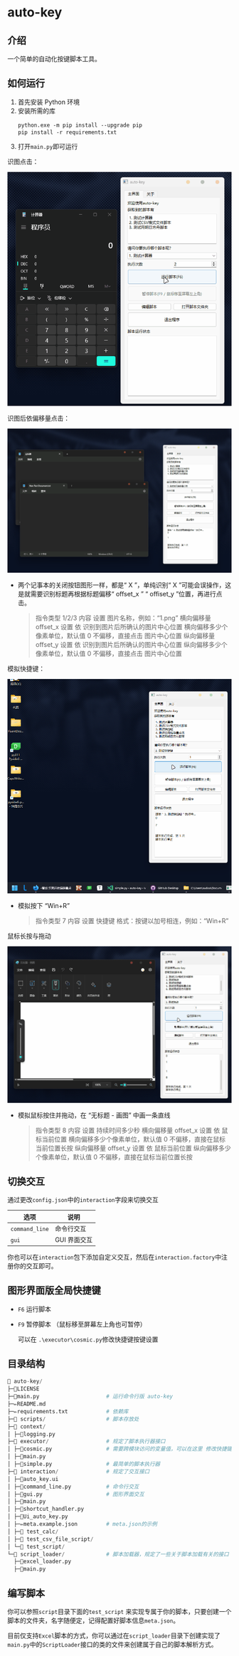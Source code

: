# auto-key

## 介绍

一个简单的自动化按键脚本工具。

## 如何运行

1. 首先安装 Python 环境
1. 安装所需的库
   ```shell
   python.exe -m pip install --upgrade pip
   pip install -r requirements.txt
   ```
1. 打开`main.py`即可运行

识图点击：

![alt text](assets/gui.gif)

识图后依偏移量点击：

![alt text](assets/使用偏移量点击（两个记事本的关闭按钮图形一样）.gif)

- 两个记事本的关闭按钮图形一样，都是“ X ”，单纯识别“ X ”可能会误操作，这是就需要识别标题再根据标题偏移“ offset_x ” “ offiset_y ”位置，再进行点击。

  > 指令类型 1/2/3
  > 内容 设置 图片名称，例如：“1.png”
  > 横向偏移量 offset_x 设置 依 识别到图片后所确认的图片中心位置 横向偏移多少个像素单位，默认值 0 不偏移，直接点击 图片中心位置
  > 纵向偏移量 offset_y 设置 依 识别到图片后所确认的图片中心位置 纵向偏移多少个像素单位，默认值 0 不偏移，直接点击 图片中心位置

模拟快捷键：

![alt text](assets/模拟快捷键.gif)

- 模拟按下 “Win+R”

  > 指令类型 7
  > 内容 设置 快捷键 格式：按键以加号相连，例如：“Win+R”

鼠标长按与拖动

![alt text](assets/拖动.gif)

- 模拟鼠标按住并拖动，在 “无标题 - 画图” 中画一条直线

  > 指令类型 8
  > 内容 设置 持续时间多少秒
  > 横向偏移量 offset_x 设置 依 鼠标当前位置 横向偏移多少个像素单位，默认值 0 不偏移，直接在鼠标当前位置长按
  > 纵向偏移量 offset_y 设置 依 鼠标当前位置 纵向偏移多少个像素单位，默认值 0 不偏移，直接在鼠标当前位置长按

## 切换交互

通过更改`config.json`中的`interaction`字段来切换交互

| 选项           | 说明         |
| -------------- | ------------ |
| `command_line` | 命令行交互   |
| `gui`          | GUI 界面交互 |

你也可以在`interaction`包下添加自定义交互，然后在`interaction.factory`中注册你的交互即可。

## 图形界面版全局快捷键

- `F6` 运行脚本

- `F9` 暂停脚本 （鼠标移至屏幕左上角也可暂停）

  可以在 `.\executor\cosmic.py`修改快捷键按键设置

## 目录结构

```python
📁 auto-key/
├─📄LICENSE
├─📜main.py                     # 运行命令行版 auto-key
├─✏️README.md
├─✏️requirements.txt            # 依赖库
├─📁 scripts/                   # 脚本存放处
├─📁 context/
│ ├─📜logging.py
├─📁 executor/                  # 规定了脚本执行器接口
│ ├─📜cosmic.py                 # 需要跨模块访问的变量值，可以在这里 修改快捷键按键设置
│ ├─📜main.py
│ ├─📜simple.py                 # 最简单的脚本执行器
├─📁 interaction/               # 规定了交互接口
│ ├─📄auto_key.ui
│ ├─📜command_line.py           # 命令行交互
│ ├─📜gui.py                    # 图形界面交互
│ ├─📜main.py
│ ├─📜shortcut_handler.py
│ ├─📜Ui_auto_key.py
│ ├─✏️meta.example.json         # meta.json的示例
│ ├─📁 test_calc/
│ ├─📁 test_csv_file_script/
│ └─📁 test_script/
└─📁 script_loader/             # 脚本加载器，规定了一些关于脚本加载有关的接口
  ├─📜excel_loader.py
  ├─📜main.py
```

## 编写脚本

你可以参照`script`目录下面的`test_script`
来实现专属于你的脚本，只要创建一个脚本的文件夹，名字随便定，记得配置好脚本信息`meta.json`。

目前仅支持`Excel`脚本的方式，你可以通过在`script_loader`目录下创建实现了`main.py`中的`ScriptLoader`接口的类的文件来创建属于自己的脚本解析方式。
